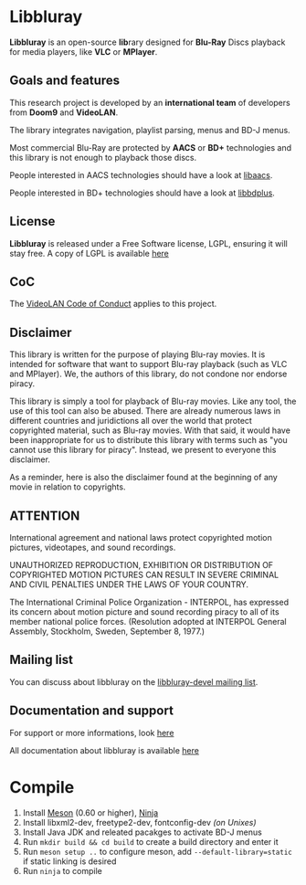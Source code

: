 # Libbluray
**Libbluray** is an open-source **lib**rary designed for **Blu-Ray** Discs playback for media players, like **VLC** or **MPlayer**.



## Goals and features

This research project is developed by an **international team** of developers from **Doom9** and **VideoLAN**.

The library integrates navigation, playlist parsing, menus and BD-J menus.

Most commercial Blu-Ray are protected by **AACS** or **BD+** technologies and this library is not enough to playback those discs.

People interested in AACS technologies should have a look at [libaacs](https://code.videolan.org/videolan/libaacs).

People interested in BD+ technologies should have a look at [libbdplus](https://code.videolan.org/videolan/libbdplus).

## License

**Libbluray** is released under a Free Software license, LGPL, ensuring it will stay free.
A copy of LGPL is available [here](https://code.videolan.org/videolan/libbluray/-/blob/master/COPYING)

## CoC

The [VideoLAN Code of Conduct](https://wiki.videolan.org/CoC) applies to this project.

## Disclaimer

This library is written for the purpose of playing Blu-ray movies. It is
intended for software that want to support Blu-ray playback (such as VLC and
MPlayer). We, the authors of this library, do not condone nor endorse piracy.

This library is simply a tool for playback of Blu-ray movies. Like any tool, the
use of this tool can also be abused. There are already numerous laws in
different countries and juridictions all over the world that protect copyrighted
material, such as Blu-ray movies. With that said, it would have been
inappropriate for us to distribute this library with terms such as "you cannot
use this library for piracy". Instead, we present to everyone this disclaimer.

As a reminder, here is also the disclaimer found at the beginning of any movie
in relation to copyrights.

## ATTENTION

International agreement and national laws protect copyrighted motion pictures,
videotapes, and sound recordings.

UNAUTHORIZED REPRODUCTION, EXHIBITION OR DISTRIBUTION OF COPYRIGHTED MOTION
PICTURES CAN RESULT IN SEVERE CRIMINAL AND CIVIL PENALTIES UNDER THE LAWS OF
YOUR COUNTRY.


The International Criminal Police Organization - INTERPOL, has expressed its
concern about motion picture and sound recording piracy to all of its member
national police forces. (Resolution adopted at INTERPOL General Assembly,
Stockholm, Sweden, September 8, 1977.)


## Mailing list

You can discuss about libbluray on the [libbluray-devel mailing list](https://mailman.videolan.org/listinfo/libbluray-devel).

## Documentation and support

For support or more informations, look [here](https://www.videolan.org/developers/libbluray.html)

All documentation about libbluray is available [here](https://videolan.videolan.me/libbluray/)


# Compile

1. Install [Meson](https://mesonbuild.com/) (0.60 or higher), [Ninja](https://ninja-build.org/)
2. Install libxml2-dev, freetype2-dev, fontconfig-dev *(on Unixes)*
3. Install Java JDK and releated pacakges to activate BD-J menus
4. Run `mkdir build && cd build` to create a build directory and enter it
5. Run `meson setup ..` to configure meson, add `--default-library=static` if static linking is desired
6. Run `ninja` to compile


